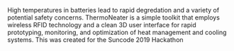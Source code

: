 High temperatures in batteries lead to rapid degredation and a variety of potential safety concerns. ThermoNeater is a simple toolkit that employs wireless RFID technology and a clean 3D user interface for rapid prototyping, monitoring, and optimization of heat management and cooling systems.
This was created for the Suncode 2019 Hackathon

